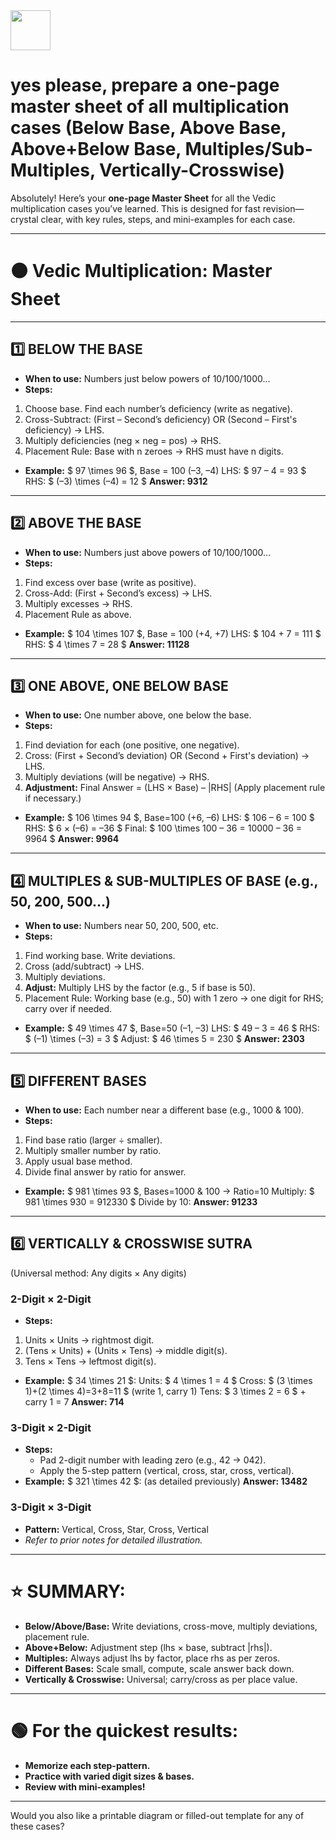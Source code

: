 <img src="https://r2cdn.perplexity.ai/pplx-full-logo-primary-dark%402x.png" style="height:64px;margin-right:32px"/>

# yes please, prepare a one-page master sheet of all multiplication cases (Below Base, Above Base, Above+Below Base, Multiples/Sub-Multiples, Vertically-Crosswise)

Absolutely! Here’s your **one-page Master Sheet** for all the Vedic multiplication cases you’ve learned.
This is designed for fast revision—crystal clear, with key rules, steps, and mini-examples for each case.

***

# 🟠 Vedic Multiplication: Master Sheet


***

## 1️⃣ BELOW THE BASE

- **When to use:** Numbers just below powers of 10/100/1000...
- **Steps:**

1. Choose base. Find each number’s deficiency (write as negative).
2. Cross-Subtract: (First – Second’s deficiency) OR (Second – First's deficiency) → LHS.
3. Multiply deficiencies (neg × neg = pos) → RHS.
4. Placement Rule: Base with n zeroes → RHS must have n digits.
- **Example:**
\$ 97 \times 96 \$, Base = 100 (–3, –4)
LHS: \$ 97 – 4 = 93 \$
RHS: \$ (–3) \times (–4) = 12 \$
**Answer: 9312**

***

## 2️⃣ ABOVE THE BASE

- **When to use:** Numbers just above powers of 10/100/1000...
- **Steps:**

1. Find excess over base (write as positive).
2. Cross-Add: (First + Second’s excess) → LHS.
3. Multiply excesses → RHS.
4. Placement Rule as above.
- **Example:**
\$ 104 \times 107 \$, Base = 100 (+4, +7)
LHS: \$ 104 + 7 = 111 \$
RHS: \$ 4 \times 7 = 28 \$
**Answer: 11128**

***

## 3️⃣ ONE ABOVE, ONE BELOW BASE

- **When to use:** One number above, one below the base.
- **Steps:**

1. Find deviation for each (one positive, one negative).
2. Cross: (First + Second’s deviation) OR (Second + First's deviation) → LHS.
3. Multiply deviations (will be negative) → RHS.
4. **Adjustment:** Final Answer = (LHS × Base) – |RHS|
(Apply placement rule if necessary.)
- **Example:**
\$ 106 \times 94 \$, Base=100 (+6, –6)
LHS: \$ 106 – 6 = 100 \$
RHS: \$ 6 × (–6) = –36 \$
Final: \$ 100 \times 100 – 36 = 10000 – 36 = 9964 \$
**Answer: 9964**

***

## 4️⃣ MULTIPLES \& SUB-MULTIPLES OF BASE (e.g., 50, 200, 500...)

- **When to use:** Numbers near 50, 200, 500, etc.
- **Steps:**

1. Find working base. Write deviations.
2. Cross (add/subtract) → LHS.
3. Multiply deviations.
4. **Adjust:** Multiply LHS by the factor (e.g., 5 if base is 50).
5. Placement Rule: Working base (e.g., 50) with 1 zero → one digit for RHS; carry over if needed.
- **Example:**
\$ 49 \times 47 \$, Base=50 (–1, –3)
LHS: \$ 49 – 3 = 46 \$
RHS: \$ (–1) \times (–3) = 3 \$
Adjust: \$ 46 \times 5 = 230 \$
**Answer: 2303**

***

## 5️⃣ DIFFERENT BASES

- **When to use:** Each number near a different base (e.g., 1000 \& 100).
- **Steps:**

1. Find base ratio (larger ÷ smaller).
2. Multiply smaller number by ratio.
3. Apply usual base method.
4. Divide final answer by ratio for answer.
- **Example:**
\$ 981 \times 93 \$, Bases=1000 \& 100 → Ratio=10
Multiply: \$ 981 \times 930 = 912330 \$
Divide by 10:
**Answer: 91233**

***

## 6️⃣ VERTICALLY \& CROSSWISE SUTRA

(Universal method: Any digits × Any digits)

### 2-Digit × 2-Digit

- **Steps:**

1. Units × Units   → rightmost digit.
2. (Tens × Units) + (Units × Tens) → middle digit(s).
3. Tens × Tens    → leftmost digit(s).
- **Example:**
\$ 34 \times 21 \$:
Units: \$ 4 \times 1 = 4 \$
Cross: \$ (3 \times 1)+(2 \times 4)=3+8=11 \$ (write 1, carry 1)
Tens: \$ 3 \times 2 = 6 \$ + carry 1 = 7
**Answer: 714**


### 3-Digit × 2-Digit

- **Steps:**
    - Pad 2-digit number with leading zero (e.g., 42 → 042).
    - Apply the 5-step pattern (vertical, cross, star, cross, vertical).
- **Example:**
\$ 321 \times 42 \$: (as detailed previously)
**Answer: 13482**


### 3-Digit × 3-Digit

- **Pattern:** Vertical, Cross, Star, Cross, Vertical
- *Refer to prior notes for detailed illustration.*

***

# ⭐️ SUMMARY:

- **Below/Above/Base:** Write deviations, cross-move, multiply deviations, placement rule.
- **Above+Below:** Adjustment step (lhs × base, subtract |rhs|).
- **Multiples:** Always adjust lhs by factor, place rhs as per zeros.
- **Different Bases:** Scale small, compute, scale answer back down.
- **Vertically \& Crosswise:** Universal; carry/cross as per place value.

***

# 🟢 For the quickest results:

- **Memorize each step-pattern.**
- **Practice with varied digit sizes \& bases.**
- **Review with mini-examples!**

***

Would you also like a printable diagram or filled-out template for any of these cases?

